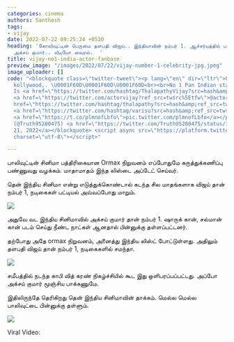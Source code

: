 ```yaml
---
categories: cinema
authors: Santhosh
tags:
- vijay
date: 2022-07-22 09:25:24 +0530
heading: 'கோலிவுட்டின் பெருமை தளபதி விஜய்.. இந்தியாவின் நம்பர் 1. ஆச்சர்யத்தில் பாலிவுட்
  அக்சய் குமார்.. வீடியோ வைரல்.  '
title: vijay-no1-india-actor-fanbase
preview_image: "/images/2022/07/22/vijay-number-1-celebrity-jpg.jpeg"
image_uploader: []
code: "<blockquote class=\"twitter-tweet\"><p lang=\"en\" dir=\"ltr\">Pride of our
  kollywood,. \U0001F60D\U0001F60D\U0001F60D<br><br>No 1 Pan Indian star.. \U0001F525\U0001F525\U0001F525<br><br>Name
  Is <a href=\"https://twitter.com/hashtag/ThalapathyVijay?src=hash&amp;ref_src=twsrc%5Etfw\">#ThalapathyVijay</a>
  <a href=\"https://twitter.com/actorvijay?ref_src=twsrc%5Etfw\">@actorvijay</a> <a
  href=\"https://twitter.com/hashtag/thalapathy?src=hash&amp;ref_src=twsrc%5Etfw\">#thalapathy</a>
  <a href=\"https://twitter.com/hashtag/varisu?src=hash&amp;ref_src=twsrc%5Etfw\">#varisu</a>
  <a href=\"https://t.co/plmnofLbfo\">pic.twitter.com/plmnofLbfo</a></p>&mdash; Truth
  (@Truth95280475) <a href=\"https://twitter.com/Truth95280475/status/1550240175766179843?ref_src=twsrc%5Etfw\">July
  21, 2022</a></blockquote> <script async src=\"https://platform.twitter.com/widgets.js\"
  charset=\"utf-8\"></script>"

---
```

பாலிவுட்டின் சினிமா பத்திரிகையான Ormax நிறுவனம் எப்போதுமே கருத்துக்கணிப்பு பண்ணுவது வழக்கம். மாதாமாதம் இந்த லிஸ்டை அப்டேட் செய்வர்.

தென் இந்திய சினிமா என்று எடுத்துக்கொண்டால் கடந்த சில மாதங்களாக விஜய் தான் நம்பர் 1, நடிகைகள் பட்டியல் அவ்வப்போது மாறும்.

![](/images/2022/07/22/vijay-number-1-ormax-jpg.jpeg)

அதுவே வட இந்திய சினிமாவில் அக்சய் குமார் தான் நம்பர் 1. ஷாருக் கான், சல்மான் கான் படம் செய்து நீண்ட நாட்கள் ஆனதால் பின்னுக்கு தள்ளப்பட்டனர்.

தற்போது அதே ormax நிறுவனம், அனைத்து இந்திய லிஸ்ட் போட்டுள்ளது. அதிலும் தளபதி விஜய் தான் நம்பர் 1, நடிகைகளில் சமந்தா.

![](/images/2022/07/22/vijay-number-1-ormax-2-jpg.jpeg)

சமீபத்தில் நடந்த காபி வித் கரண் நிகழ்ச்சியில் கூட இது ஒளிபரப்பப்பட்டது. அப்போ அக்சய் குமார் மூஞ்சிய பாக்கணுமே.

இதிலிருந்தே தெரிகிறது தென் இந்திய சினிமாவின் தாக்கம். மெல்ல மெல்ல பாலிவுட்டை பின்னுக்கு தள்ளும்.

![](/images/2022/07/22/vijay-number-1-ormax-3-jpg.jpeg)

Viral Video: